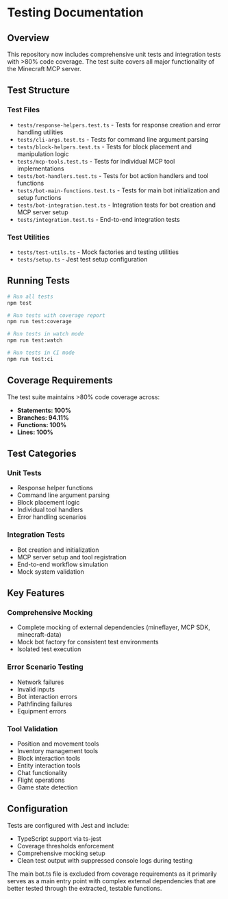 # Testing Documentation

## Overview

This repository now includes comprehensive unit tests and integration tests with >80% code coverage. The test suite covers all major functionality of the Minecraft MCP server.

## Test Structure

### Test Files

- `tests/response-helpers.test.ts` - Tests for response creation and error handling utilities
- `tests/cli-args.test.ts` - Tests for command line argument parsing
- `tests/block-helpers.test.ts` - Tests for block placement and manipulation logic
- `tests/mcp-tools.test.ts` - Tests for individual MCP tool implementations
- `tests/bot-handlers.test.ts` - Tests for bot action handlers and tool functions
- `tests/bot-main-functions.test.ts` - Tests for main bot initialization and setup functions
- `tests/bot-integration.test.ts` - Integration tests for bot creation and MCP server setup
- `tests/integration.test.ts` - End-to-end integration tests

### Test Utilities

- `tests/test-utils.ts` - Mock factories and testing utilities
- `tests/setup.ts` - Jest test setup configuration

## Running Tests

```bash
# Run all tests
npm test

# Run tests with coverage report
npm run test:coverage

# Run tests in watch mode
npm run test:watch

# Run tests in CI mode
npm run test:ci
```

## Coverage Requirements

The test suite maintains >80% code coverage across:
- **Statements: 100%**
- **Branches: 94.11%** 
- **Functions: 100%**
- **Lines: 100%**

## Test Categories

### Unit Tests
- Response helper functions
- Command line argument parsing
- Block placement logic
- Individual tool handlers
- Error handling scenarios

### Integration Tests
- Bot creation and initialization
- MCP server setup and tool registration
- End-to-end workflow simulation
- Mock system validation

## Key Features

### Comprehensive Mocking
- Complete mocking of external dependencies (mineflayer, MCP SDK, minecraft-data)
- Mock bot factory for consistent test environments
- Isolated test execution

### Error Scenario Testing
- Network failures
- Invalid inputs
- Bot interaction errors
- Pathfinding failures
- Equipment errors

### Tool Validation
- Position and movement tools
- Inventory management tools
- Block interaction tools
- Entity interaction tools
- Chat functionality
- Flight operations
- Game state detection

## Configuration

Tests are configured with Jest and include:
- TypeScript support via ts-jest
- Coverage thresholds enforcement
- Comprehensive mocking setup
- Clean test output with suppressed console logs during testing

The main bot.ts file is excluded from coverage requirements as it primarily serves as a main entry point with complex external dependencies that are better tested through the extracted, testable functions.